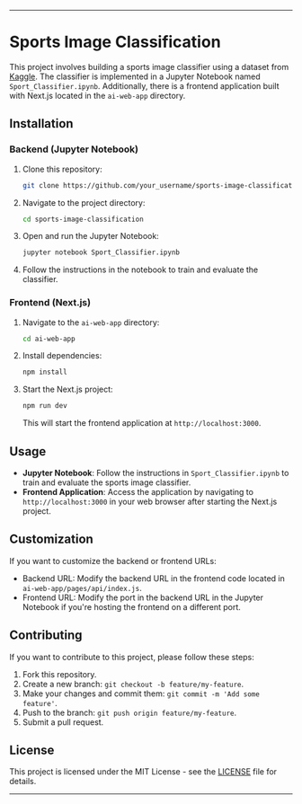---

# Sports Image Classification

This project involves building a sports image classifier using a dataset from [Kaggle](https://www.kaggle.com/datasets/sidharkal/sports-image-classification). The classifier is implemented in a Jupyter Notebook named `Sport_Classifier.ipynb`. Additionally, there is a frontend application built with Next.js located in the `ai-web-app` directory.

## Installation

### Backend (Jupyter Notebook)

1. Clone this repository:

   ```bash
   git clone https://github.com/your_username/sports-image-classification.git
   ```

2. Navigate to the project directory:

   ```bash
   cd sports-image-classification
   ```

3. Open and run the Jupyter Notebook:

   ```bash
   jupyter notebook Sport_Classifier.ipynb
   ```

4. Follow the instructions in the notebook to train and evaluate the classifier.

### Frontend (Next.js)

1. Navigate to the `ai-web-app` directory:

   ```bash
   cd ai-web-app
   ```

2. Install dependencies:

   ```bash
   npm install
   ```

3. Start the Next.js project:

   ```bash
   npm run dev
   ```

   This will start the frontend application at `http://localhost:3000`.

## Usage

- **Jupyter Notebook**: Follow the instructions in `Sport_Classifier.ipynb` to train and evaluate the sports image classifier.
- **Frontend Application**: Access the application by navigating to `http://localhost:3000` in your web browser after starting the Next.js project.

## Customization

If you want to customize the backend or frontend URLs:

- Backend URL: Modify the backend URL in the frontend code located in `ai-web-app/pages/api/index.js`.
- Frontend URL: Modify the port in the backend URL in the Jupyter Notebook if you're hosting the frontend on a different port.

## Contributing

If you want to contribute to this project, please follow these steps:

1. Fork this repository.
2. Create a new branch: `git checkout -b feature/my-feature`.
3. Make your changes and commit them: `git commit -m 'Add some feature'`.
4. Push to the branch: `git push origin feature/my-feature`.
5. Submit a pull request.

## License

This project is licensed under the MIT License - see the [LICENSE](LICENSE) file for details.

---